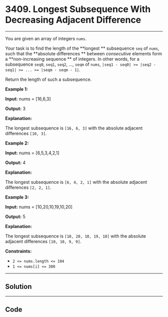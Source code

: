 # 3409. Longest Subsequence With Decreasing Adjacent Difference

---

You are given an array of integers `nums`.

Your task is to find the length of the **longest ** subsequence `seq` of `nums`, such that the **absolute differences ** between _consecutive_ elements form a **non-increasing sequence ** of integers. In other words, for a subsequence `seq0`, `seq1`, `seq2`, ..., `seqm` of `nums`, `|seq1 - seq0| >= |seq2 - seq1| >= ... >= |seqm - seqm - 1|`.

Return the length of such a subsequence.

 

**Example 1:**

**Input:** nums = [16,6,3]

**Output:** 3

**Explanation:**  

The longest subsequence is `[16, 6, 3]` with the absolute adjacent differences `[10, 3]`.

**Example 2:**

**Input:** nums = [6,5,3,4,2,1]

**Output:** 4

**Explanation:**

The longest subsequence is `[6, 4, 2, 1]` with the absolute adjacent differences `[2, 2, 1]`.

**Example 3:**

**Input:** nums = [10,20,10,19,10,20]

**Output:** 5

**Explanation:**  

The longest subsequence is `[10, 20, 10, 19, 10]` with the absolute adjacent differences `[10, 10, 9, 9]`.

 

**Constraints:**

  * `2 <= nums.length <= 104`
  * `1 <= nums[i] <= 300`

---

## Solution



---

## Code
```python


```